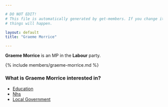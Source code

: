 ```yaml
---

# DO NOT EDIT!
# This file is automatically generated by get-members. If you change it, bad
# things will happen.

layout: default
title: "Graeme Morrice"

---
```


**Graeme Morrice** is an MP in the **Labour** party.

{% include members/graeme-morrice.md %}

### What is Graeme Morrice interested in?


* [Education](/interests/education.html)
* [Nhs](/interests/nhs.html)
* [Local Government](/interests/local-government.html)
